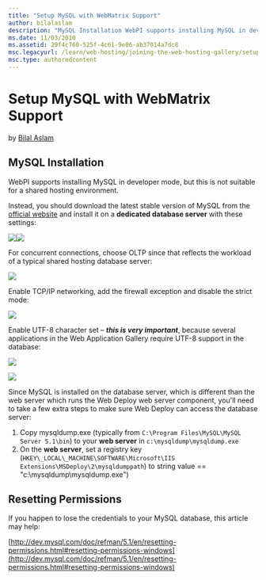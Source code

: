 ```yaml
---
title: "Setup MySQL with WebMatrix Support"
author: bilalaslam
description: "MySQL Installation WebPI supports installing MySQL in developer mode, but this is not suitable for a shared hosting environment. Instead, you should download..."
ms.date: 11/03/2010
ms.assetid: 29f4c760-525f-4c61-9e06-ab37014a7dc8
msc.legacyurl: /learn/web-hosting/joining-the-web-hosting-gallery/setup-mysql-with-webmatrix-support
msc.type: authoredcontent
---
```

Setup MySQL with WebMatrix Support
====================
by [Bilal Aslam](https://github.com/bilalaslam)

## MySQL Installation

WebPI supports installing MySQL in developer mode, but this is not suitable for a shared hosting environment.

Instead, you should download the latest stable version of MySQL from the [official website](http://www.mysql.com/ "MySQL website") and install it on a **dedicated database server** with these settings:

[![](setup-mysql-with-webmatrix-support/_static/image3.png)](setup-mysql-with-webmatrix-support/_static/image2.png)[![](setup-mysql-with-webmatrix-support/_static/image5.png)](setup-mysql-with-webmatrix-support/_static/image4.png)

For concurrent connections, choose OLTP since that reflects the workload of a typical shared hosting database server:

[![](setup-mysql-with-webmatrix-support/_static/image7.png)](setup-mysql-with-webmatrix-support/_static/image6.png)

Enable TCP/IP networking, add the firewall exception and disable the strict mode:

[![](setup-mysql-with-webmatrix-support/_static/image9.png)](setup-mysql-with-webmatrix-support/_static/image8.png)

Enable UTF-8 character set – ***this is very important***, because several applications in the Web Application Gallery require UTF-8 support in the database:

[![](setup-mysql-with-webmatrix-support/_static/image11.png)](setup-mysql-with-webmatrix-support/_static/image10.png)

[![](setup-mysql-with-webmatrix-support/_static/image13.png)](setup-mysql-with-webmatrix-support/_static/image12.png)

Since MySQL is installed on the database server, which is different than the web server which runs the Web Deploy web server component, you'll need to take a few extra steps to make sure Web Deploy can access the database server:

1. Copy mysqldump.exe (typically from `C:\Program Files\MySQL\MySQL Server 5.1\bin`) to your **web server** in `c:\mysqldump\mysqldump.exe`
2. On the **web server**, set a registry key (`HKEY\_LOCAL\_MACHINE\SOFTWARE\Microsoft\IIS Extensions\MSDeploy\2\mysqldumppath`) to string value == "c:\mysqldump\mysqldump.exe")

## Resetting Permissions

If you happen to lose the credentials to your MySQL database, this article may help:

[http://dev.mysql.com/doc/refman/5.1/en/resetting-permissions.html#resetting-permissions-windows](http://dev.mysql.com/doc/refman/5.1/en/resetting-permissions.html#resetting-permissions-windows)